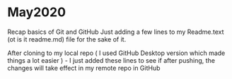 # May2020
Recap basics of Git and GitHub
Just adding a few lines to my Readme.text (ot is it readme.md) file for the sake of it.

After cloning to my local repo ( I used GitHub Desktop version which made things a lot easier ) - I just added these lines to see if after pushing, the changes will take effect in my remote repo in GitHub
